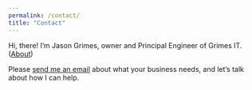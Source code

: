 ```yaml
---
permalink: /contact/
title: "Contact"
---
```


Hi, there! I’m Jason Grimes, owner and Principal Engineer of Grimes IT. ([About](/about/))

Please [send me an email](mailto:jason+estimate@grimesit.com) about what your business needs, and let’s talk about how I can help.

